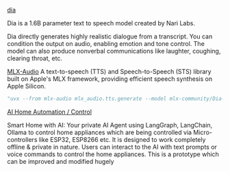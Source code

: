 [dia](https://github.com/nari-labs/dia)

Dia is a 1.6B parameter text to speech model created by Nari Labs.

Dia directly generates highly realistic dialogue from a transcript. You can condition the output on audio, enabling emotion and tone control. The model can also produce nonverbal communications like laughter, coughing, clearing throat, etc.

[MLX-Audio](https://github.com/Blaizzy/mlx-audio)
A text-to-speech (TTS) and Speech-to-Speech (STS) library built on Apple's MLX framework, providing efficient speech synthesis on Apple Silicon.

```py
"uvx --from mlx-audio mlx_audio.tts.generate --model mlx-community/Dia-1.6B-6bit --text "[S1] Dia can now run on your Mac thanks to MLX. [S2] You get full control over scripts and voices. [S1] Wow. Amazing. (laughs)""
```

[AI Home Automation / Control](https://github.com/daslearning-org/AI-Home-Automation)

Smart Home with AI: Your private AI Agent using LangGraph, LangChain, Ollama to control home appliances which are being controlled via Micro-controllers like ESP32, ESP8266 etc. It is designed to work completely offline & private in nature. Users can interact to the AI with text prompts or voice commands to control the home appliances. This is a prototype which can be improved and modified hugely
